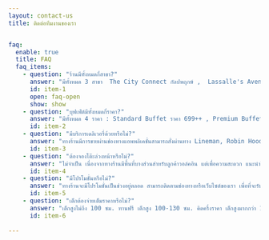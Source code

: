 ```yaml
---
layout: contact-us
title: ติดต่อทีมงานของเรา


faq:
  enable: true
  title: FAQ
  faq_items:
    - question: "ร้านมีทั้งหมดกี่สาขา?"
      answer: "มีทั้งหมด 3 สาขา  The City Connect กัลปพฤกษ์ ,  Lassalle's Avenue บางนา , และ  Crystal Design Center เลียบด่วน รามอินทรา สามารถดูพิกัดและแผนที่ได้ตรงแถบเมนู “สาขา” "
      id: item-1
      open: faq-open
      show: show
    - question: "บุฟเฟ่ต์มีทั้งหมดกี่ราคา?"
      answer: "มีทั้งหมด 4 ราคา : Standard Buffet ราคา 699++ , Premium Buffet ราคา 1,099++ , Grand Buffet ราคา 1,399++ , Elite Buffet ราคา 1,799+ แต่ละราคามีเมนูให้เลือกแตกต่างกัน สามารถดูรายละเอียดได้ที่แถบเมนูอาหาร"
      id: item-2
    - question: "มีบริการเดลิเวอรี่ด้วยหรือไม่?"
      answer: "ทางร้านมีการขายผ่านช่องทางแอพพลิเคชั่นสามารถสั่งผ่านทาง Lineman, Robin Hood, Grab Food , Shopee Food หรือทางเว็บไซต์ของเราที่มีโปรโมชั่นพิเศษ สามารถเลือกใช้บริการตามที่ลูกค้าต้องการ"
      id: item-3
    - question: "ต้องจองโต๊ะล่วงหน้าหรือไม่?"
      answer: "ไม่จำเป็น เนื่องจากทางร้านมีพื้นที่บางส่วนสำหรับลูกค้าวอล์คอิน แต่เพื่อความสะดวก แนะนำให้จองผ่านเว็บไซต์หรือสามารถโทรจองกับทางสาขาโดยตรง เพื่อทำการนัดหมายที่ชัดเจน"
      id: item-4
    - question: "มีโปรโมชั่นหรือไม่?"
      answer: "ทางร้านจะมีโปรโมชั่นเป็นช่วงอยู่ตลอด สามารถติดตามช่องทางหรือเว็บไซต์ของเรา เพื่อที่จะรับข่าวสารโปรโมชั่นต่างๆได้อย่างทันท่วงที"
      id: item-5
    - question: "เด็กต้องจ่ายเต็มราคาหรือไม่?"
      answer: "เด็กสูงไม่ถึง 100 ซม. ทานฟรี เด็กสูง 100-130 ซม. คิดครึ่งราคา เด็กสูงมากกว่า 130 ซม. คิดราคาผู้ใหญ่ ทางร้านมีจุดวัดส่วนสูงบริการอยู่ที่ด้านหน้าร้าน"
      id: item-6
      
---
```

